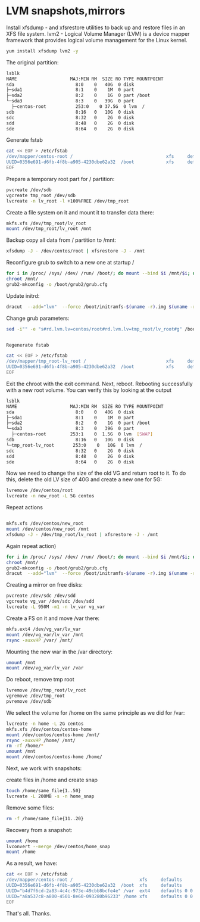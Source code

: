 # LVM snapshots,mirrors


Install xfsdump - and xfsrestore utilities to back up and restore files in an XFS file system.
lvm2 - Logical Volume Manager (LVM) is a device mapper framework that provides logical volume management for the Linux kernel.
```bash
yum install xfsdump lvm2 -y
```


The original partition:

```bash
lsblk
NAME                    MAJ:MIN RM  SIZE RO TYPE MOUNTPOINT
sda                       8:0    0   40G  0 disk 
├─sda1                    8:1    0    1M  0 part 
├─sda2                    8:2    0    1G  0 part /boot
└─sda3                    8:3    0   39G  0 part 
  ├─centos-root           253:0    0 37.5G  0 lvm  /
sdb                       8:16   0   10G  0 disk 
sdc                       8:32   0    2G  0 disk 
sdd                       8:48   0    2G  0 disk 
sde                       8:64   0    2G  0 disk 

```


Generate fstab

```bash
cat << EOF > /etc/fstab
/dev/mapper/centos-root /                                   xfs     defaults        0 0
UUID=0356e691-d6fb-4f8b-a905-4230dbe62a32  /boot            xfs     defaults        0 0
EOF
```

Prepare a temporary root part for / partition:

```bash
pvcreate /dev/sdb
vgcreate tmp_root /dev/sdb
lvcreate -n lv_root -l +100%FREE /dev/tmp_root
```

Create a file system on it and mount it to transfer data there:

```bash
mkfs.xfs /dev/tmp_root/lv_root
mount /dev/tmp_root/lv_root /mnt
```


Backup copy all data from / partition to /mnt:

```bash
xfsdump -J - /dev/centos/root | xfsrestore -J - /mnt
```

Reconfigure grub to switch to a new one at startup /

```bash
for i in /proc/ /sys/ /dev/ /run/ /boot/; do mount --bind $i /mnt/$i; done
chroot /mnt/
grub2-mkconfig -o /boot/grub2/grub.cfg
```

Update initrd:

```bash
dracut  --add="lvm"  --force /boot/initramfs-$(uname -r).img $(uname -r) -M
```


Change grub parameters:

```bash
sed -i"" -e "s#rd.lvm.lv=centos/root#rd.lvm.lv=tmp_root/lv_root#g" /boot/grub2/grub.cfg
```

```bash

Regenerate fstab

cat << EOF > /etc/fstab
/dev/mapper/tmp_root-lv_root /                              xfs     defaults        0 0
UUID=0356e691-d6fb-4f8b-a905-4230dbe62a32  /boot            xfs     defaults        0 0
EOF
```



Exit the chroot with the exit command. Next, reboot.
Rebooting successfully with a new root volume. You can verify this by looking at the output

```bash
lsblk
NAME                    MAJ:MIN RM  SIZE RO TYPE MOUNTPOINT
sda                       8:0    0   40G  0 disk
├─sda1                    8:1    0    1M  0 part
├─sda2                    8:2    0    1G  0 part /boot
└─sda3                    8:3    0   39G  0 part
  ├─centos-root         253:1    0  1.5G  0 lvm  [SWAP]
sdb                       8:16   0   10G  0 disk
└─tmp_root-lv_root       253:0    0   10G  0 lvm  /
sdc                       8:32   0    2G  0 disk
sdd                       8:48   0    2G  0 disk
sde                       8:64   0    2G  0 disk

```


Now we need to change the size of the old VG and return root to it. To do this, delete the old LV size of 40G and create a new one for 5G:

```bash
lvremove /dev/centos/root
lvcreate -n new_root -L 5G centos
```

Repeat actions
```bash

mkfs.xfs /dev/centos/new_root
mount /dev/centos/new_root /mnt
xfsdump -J - /dev/tmp_root/lv_root | xfsrestore -J - /mnt
```


Again repeat action)

```bash
for i in /proc/ /sys/ /dev/ /run/ /boot/; do mount --bind $i /mnt/$i; done
chroot /mnt/
grub2-mkconfig -o /boot/grub2/grub.cfg
dracut  --add="lvm"  --force /boot/initramfs-$(uname -r).img $(uname -r) -M
```


Creating a mirror on free disks:

```bash
pvcreate /dev/sdc /dev/sdd
vgcreate vg_var /dev/sdc /dev/sdd
lvcreate -L 950M -m1 -n lv_var vg_var
```

Create a FS on it and move /var there:

```bash
mkfs.ext4 /dev/vg_var/lv_var
mount /dev/vg_var/lv_var /mnt
rsync -auxvHP /var/ /mnt/
```

Mounting the new war in the /var directory:

```bash
umount /mnt
mount /dev/vg_var/lv_var /var
```


Do reboot, remove tmp root

```bash
lvremove /dev/tmp_root/lv_root
vgremove /dev/tmp_root
pvremove /dev/sdb
```



We select the volume for /home on the same principle as we did for /var:

```bash
lvcreate -n home -L 2G centos
mkfs.xfs /dev/centos/centos-home
mount /dev/centos/centos-home /mnt/
rsync -auxvHP /home/ /mnt/ 
rm -rf /home/*
umount /mnt
mount /dev/centos/centos-home /home/
```


Next, we work with snapshots:

create files in /home and create snap
```bash
touch /home/same_file{1..50}
lvcreate -L 200MB -s -n home_snap
```

Remove some files:

```bash
rm -f /home/same_file{11..20}
```

Recovery from a snapshot:

```bash
umount /home
lvconvert --merge /dev/centos/home_snap
mount /home
```


As a result, we have:

```bash
cat << EOF > /etc/fstab
/dev/mapper/centos-root /                         xfs     defaults        0 0
UUID=0356e691-d6fb-4f8b-a905-4230dbe62a32  /boot  xfs     defaults        0 0
UUID="b4d7f6cd-2a83-4c4c-973e-49cbb8bcfe4e" /var  ext4    defaults 0 0
UUID="a8a537c8-a800-4501-8e60-093280b96233" /home xfs     defaults 0 0
EOF
```


That's all. Thanks.








